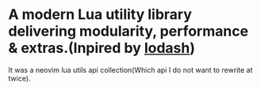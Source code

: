 # A modern Lua utility library delivering modularity, performance & extras.(Inpired by [lodash](https://lodash.com/))
It was a neovim lua utils api collection(Which api I do not want to rewrite at twice).

